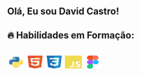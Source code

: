 ## Olá, Eu sou David Castro!

## 🔥 Habilidades em Formação:

<div style="display: inline_block"><br>
   <img align="center" alt="leozin-Python" height="30" width="40" src="https://raw.githubusercontent.com/devicons/devicon/master/icons/python/python-original.svg">
   <img align="center" alt="leozin-HTML" height="30" width="40" src="https://raw.githubusercontent.com/devicons/devicon/master/icons/html5/html5-original.svg">
  <img align="center" alt="leozin-CSS" height="30" width="40" src="https://raw.githubusercontent.com/devicons/devicon/master/icons/css3/css3-original.svg">
  <img align="center" alt="leozin-Js" height="30" width="40" src="https://raw.githubusercontent.com/devicons/devicon/master/icons/javascript/javascript-plain.svg">
   <img align="center" alt="leozin-Js" height="30" width="40" src="https://raw.githubusercontent.com/devicons/devicon/master/icons/figma/figma-original.svg">
  </div>
